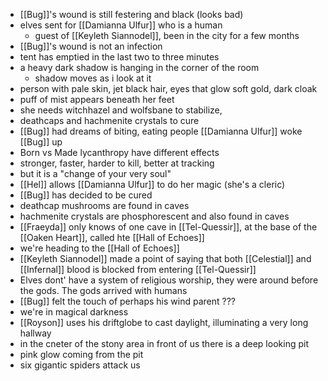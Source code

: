 - [[Bug]]'s wound is still festering and black (looks bad)
- elves sent for [[Damianna Ulfur]] who is a human
    - guest of [[Keyleth Siannodel]], been in the city for a few months
- [[Bug]]'s wound is not an infection
- tent has emptied in the last two to three minutes
- a heavy dark shadow is hanging in the corner of the room
    - shadow moves as i look at it
- person with pale skin, jet black hair, eyes that glow soft gold, dark cloak
- puff of mist appears beneath her feet
- she needs witchhazel and wolfsbane to stabilize,
- deathcaps and hachmenite crystals to cure 
- [[Bug]] had dreams of biting, eating people
[[Damianna Ulfur]] woke [[Bug]] up
- Born vs Made lycanthropy have different effects
- stronger, faster, harder to kill, better at tracking
- but it is a "change of your very soul"
- [[Hel]] allows [[Damianna Ulfur]] to do her magic (she's a cleric)
- [[Bug]] has decided to be cured
- deathcap mushrooms are found in caves
- hachmenite crystals are phosphorescent and also found in caves
- [[Fraeyda]] only knows of one cave in [[Tel-Quessir]], at the base of the [[Oaken Heart]], called hte [[Hall of Echoes]]
- we're heading to the [[Hall of Echoes]]
- [[Keyleth Siannodel]] made a point of saying that both [[Celestial]] and [[Infernal]] blood is blocked from entering [[Tel-Quessir]]
- Elves dont' have a system of religious worship, they were around before the gods. The gods arrived with humans
- [[Bug]] felt the touch of perhaps his wind parent ??? 
- we're in magical darkness
- [[Royson]] uses his driftglobe to cast daylight, illuminating a very long hallway
- in the cneter of the stony area in front of us there is a deep looking pit
- pink glow coming from the pit
- six gigantic spiders attack us
